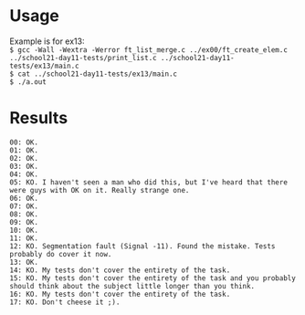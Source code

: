 Usage
=====
Example is for ex13:  
`$ gcc -Wall -Wextra -Werror ft_list_merge.c ../ex00/ft_create_elem.c ../school21-day11-tests/print_list.c ../school21-day11-tests/ex13/main.c`  
`$ cat ../school21-day11-tests/ex13/main.c`  
`$ ./a.out`

Results
=======
```
00: OK.
01: OK.
02: OK.
03: OK.
04: OK.
05: KO. I haven't seen a man who did this, but I've heard that there were guys with OK on it. Really strange one.
06: OK.
07: OK.
08: OK.
09: OK.
10: OK.
11: OK.
12: KO. Segmentation fault (Signal -11). Found the mistake. Tests probably do cover it now.
13: OK.
14: KO. My tests don't cover the entirety of the task.
15: KO. My tests don't cover the entirety of the task and you probably should think about the subject little longer than you think.
16: KO. My tests don't cover the entirety of the task.
17: KO. Don't cheese it ;).
```
